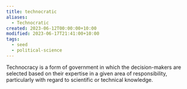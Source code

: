 ```yaml
---
title: technocratic
aliases:
  - Technocratic
created: 2023-06-12T00:00:00+10:00
modified: 2023-06-17T21:41:00+10:00
tags:
  - seed
  - political-science
---
```


Technocracy is a form of government in which the decision-makers are selected based on their expertise in a given area of responsibility, particularly with regard to scientific or technical knowledge.